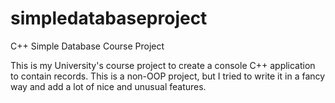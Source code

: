 # simpledatabaseproject
С++ Simple Database Course Project 

This is my University's course project to create a console C++ application to contain records. This is a non-OOP project, but I tried to write it in a fancy way and add a lot of nice and unusual features.
